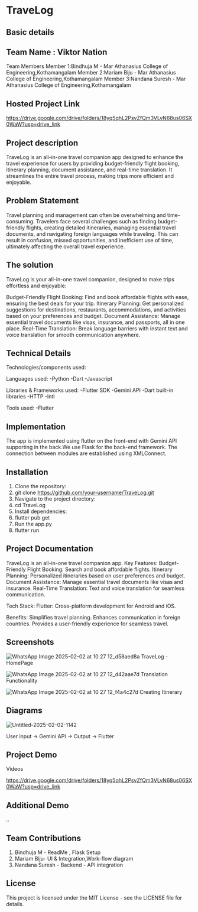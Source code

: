 # TraveLog

## Basic details

## Team Name : Viktor Nation
Team Members
Member 1:Bindhuja M - Mar Athanasius College of Engineering,Kothamangalam
Member 2:Mariam Biju - Mar Athanasius College of Engineering,Kothamangalam
Member 3:Nandana Suresh - Mar Athanasius College of Engineering,Kothamangalam

## Hosted Project Link

https://drive.google.com/drive/folders/18yq5qhL2PsvZfQm3VLvN68us06SX0WaW?usp=drive_link

## Project description

TraveLog is an all-in-one travel companion app designed to enhance the travel experience for users by providing budget-friendly flight booking, itinerary planning, document assistance, and real-time translation. It streamlines the entire travel process, making trips more efficient and enjoyable.

## Problem Statement

Travel planning and management can often be overwhelming and time-consuming. Travelers face several challenges such as finding budget-friendly flights, creating detailed itineraries, managing essential travel documents, and navigating foreign languages while traveling. This can result in confusion, missed opportunities, and inefficient use of time, ultimately affecting the overall travel experience.

## The solution

TraveLog is your all-in-one travel companion, designed to make trips effortless and enjoyable:

Budget-Friendly Flight Booking: Find and book affordable flights with ease, ensuring the best deals for your trip.
Itinerary Planning: Get personalized suggestions for destinations, restaurants, accommodations, and activities based on your preferences and budget.
Document Assistance: Manage essential travel documents like visas, insurance, and passports, all in one place.
Real-Time Translation: Break language barriers with instant text and voice translation for smooth communication anywhere.

## Technical Details

Technologies/components used:

Languages used:
-Python
-Dart
-Javascript

Libraries & Frameworks used:
-Flutter SDK
-Gemini API
-Dart built-in libraries
-HTTP
-Intl

Tools used:
-Flutter

## Implementation

The app is implemented using flutter on the front-end with Gemini API supporting in the back.We use Flask for the back-end framework. The connection between modules are established using XMLConnect.

## Installation
1.	Clone the repository: 
2.	git clone https://github.com/your-username/TraveLog.git
3.	Navigate to the project directory: 
4.	cd TraveLog
5.	Install dependencies: 
6.	flutter pub get
7.	Run the app.py 
8.	flutter run

## Project Documentation

TraveLog is an all-in-one travel companion app.
Key Features:
Budget-Friendly Flight Booking: Search and book affordable flights.
Itinerary Planning: Personalized itineraries based on user preferences and budget.
Document Assistance: Manage essential travel documents like visas and insurance.
Real-Time Translation: Text and voice translation for seamless communication.

Tech Stack:
Flutter: Cross-platform development for Android and iOS.

Benefits:
Simplifies travel planning.
Enhances communication in foreign countries.
Provides a user-friendly experience for seamless travel.

## Screenshots

![WhatsApp Image 2025-02-02 at 10 27 12_d58aed8a](https://github.com/user-attachments/assets/fbc309c3-3565-4ec9-a74d-8162260a670e)
TraveLog - HomePage

![WhatsApp Image 2025-02-02 at 10 27 12_d42aae7d](https://github.com/user-attachments/assets/54b5cf05-aa3e-47ba-8bc7-2c97d641bff0)
Translation Functionality

![WhatsApp Image 2025-02-02 at 10 27 12_f4a4c27d](https://github.com/user-attachments/assets/1e35a7a8-52ae-46b5-b687-6aae716762dc)
Creating Itinerary

## Diagrams
![Untitled-2025-02-02-1142](https://github.com/user-attachments/assets/b98c4af3-4226-4ce0-a406-0320f2b95967)

User input -> Gemini API -> Output -> Flutter

## Project Demo

Videos

https://drive.google.com/drive/folders/18yq5qhL2PsvZfQm3VLvN68us06SX0WaW?usp=drive_link

## Additional Demo

..

## Team Contributions

1. Bindhuja M - ReadMe , Flask Setup
2. Mariam Biju- UI & Integration,Work-flow diagram
3. Nandana Suresh - Backend - API integration


## License

This project is licensed under the MIT License - see the LICENSE file for details.

